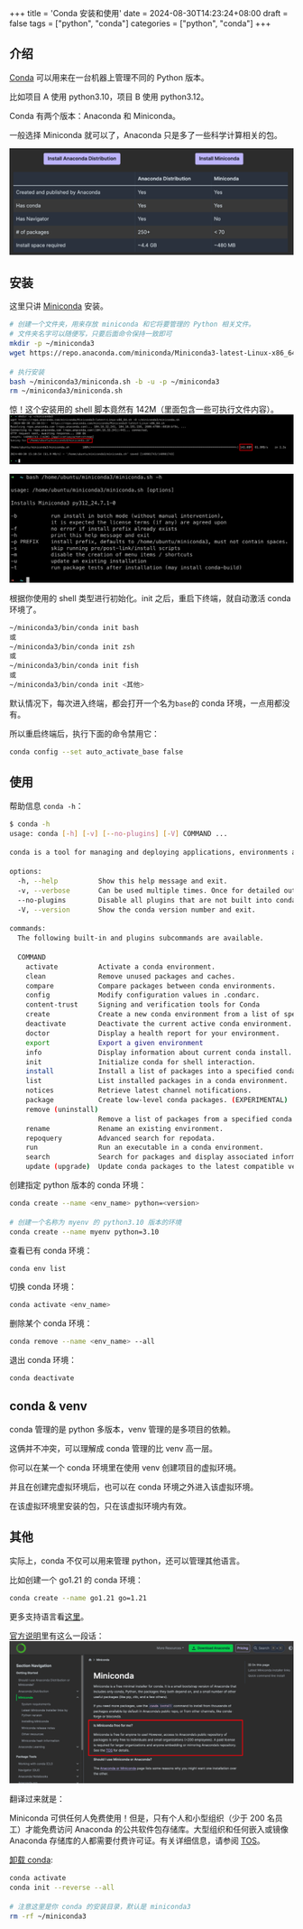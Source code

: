+++
title = 'Conda 安装和使用'
date = 2024-08-30T14:23:24+08:00
draft = false
tags = ["python", "conda"]
categories = ["python", "conda"]
+++


## 介绍

[Conda](https://docs.anaconda.com/) 可以用来在一台机器上管理不同的 Python 版本。

比如项目 A 使用 python3.10，项目 B 使用 python3.12。

Conda 有两个版本：Anaconda 和 Miniconda。

一般选择 Miniconda 就可以了，Anaconda 只是多了一些科学计算相关的包。

![2024-08-30-15-01-64AKdK](https://raw.githubusercontent.com/zzkrix/blog-images/main/assets/2024-08-30-15-01-64AKdK.png)

## 安装

这里只讲 [Miniconda](https://docs.anaconda.com/miniconda/#quick-command-line-install) 安装。

```bash
# 创建一个文件夹，用来存放 miniconda 和它将要管理的 Python 相关文件。
# 文件夹名字可以随便写，只要后面命令保持一致即可
mkdir -p ~/miniconda3
wget https://repo.anaconda.com/miniconda/Miniconda3-latest-Linux-x86_64.sh -O ~/miniconda3/miniconda.sh

# 执行安装
bash ~/miniconda3/miniconda.sh -b -u -p ~/miniconda3
rm ~/miniconda3/miniconda.sh
```

惊！这个安装用的 shell 脚本竟然有 142M（里面包含一些可执行文件内容）。
![2024-08-30-15-11-n20qj4](https://raw.githubusercontent.com/zzkrix/blog-images/main/assets/2024-08-30-15-11-n20qj4.png)

![2024-08-30-15-17-xRb7gt](https://raw.githubusercontent.com/zzkrix/blog-images/main/assets/2024-08-30-15-17-xRb7gt.png)

根据你使用的 shell 类型进行初始化。init 之后，重启下终端，就自动激活 conda 环境了。

```bash
~/miniconda3/bin/conda init bash
或
~/miniconda3/bin/conda init zsh
或
~/miniconda3/bin/conda init fish
或
~/miniconda3/bin/conda init <其他>
```

默认情况下，每次进入终端，都会打开一个名为`base`的 conda 环境，一点用都没有。

所以重启终端后，执行下面的命令禁用它：

```bash
conda config --set auto_activate_base false
```

## 使用

帮助信息 `conda -h`：

```bash
$ conda -h
usage: conda [-h] [-v] [--no-plugins] [-V] COMMAND ...

conda is a tool for managing and deploying applications, environments and packages.

options:
  -h, --help          Show this help message and exit.
  -v, --verbose       Can be used multiple times. Once for detailed output, twice for INFO logging, thrice for DEBUG logging, four times for TRACE logging.
  --no-plugins        Disable all plugins that are not built into conda.
  -V, --version       Show the conda version number and exit.

commands:
  The following built-in and plugins subcommands are available.

  COMMAND
    activate          Activate a conda environment.
    clean             Remove unused packages and caches.
    compare           Compare packages between conda environments.
    config            Modify configuration values in .condarc.
    content-trust     Signing and verification tools for Conda
    create            Create a new conda environment from a list of specified packages.
    deactivate        Deactivate the current active conda environment.
    doctor            Display a health report for your environment.
    export            Export a given environment
    info              Display information about current conda install.
    init              Initialize conda for shell interaction.
    install           Install a list of packages into a specified conda environment.
    list              List installed packages in a conda environment.
    notices           Retrieve latest channel notifications.
    package           Create low-level conda packages. (EXPERIMENTAL)
    remove (uninstall)
                      Remove a list of packages from a specified conda environment.
    rename            Rename an existing environment.
    repoquery         Advanced search for repodata.
    run               Run an executable in a conda environment.
    search            Search for packages and display associated information using the MatchSpec format.
    update (upgrade)  Update conda packages to the latest compatible version.
```

创建指定 python 版本的 conda 环境：

```bash
conda create --name <env_name> python=<version>

# 创建一个名称为 myenv 的 python3.10 版本的环境
conda create --name myenv python=3.10
```

查看已有 conda 环境：

```bash
conda env list
```

切换 conda 环境：

```bash
conda activate <env_name>
```

删除某个 conda 环境：

```bash
conda remove --name <env_name> --all
```

退出 conda 环境：

```bash
conda deactivate
```

## conda & venv

conda 管理的是 python 多版本，venv 管理的是多项目的依赖。

这俩并不冲突，可以理解成 conda 管理的比 venv 高一层。

你可以在某一个 conda 环境里在使用 venv 创建项目的虚拟环境。

并且在创建完虚拟环境后，也可以在 conda 环境之外进入该虚拟环境。

在该虚拟环境里安装的包，只在该虚拟环境内有效。

## 其他

实际上，conda 不仅可以用来管理 python，还可以管理其他语言。

比如创建一个 go1.21 的 conda 环境：

```bash
conda create --name go1.21 go=1.21
```

更多支持语言看[这里](https://github.com/conda/conda/blob/ef93541d0132837ede502a2b62e88d9169cdc872/conda/base/constants.py#L286-L303)。

[官方说明](https://docs.anaconda.com/miniconda/)里有这么一段话：
![2024-08-30-17-26-KL5Xuy](https://raw.githubusercontent.com/zzkrix/blog-images/main/assets/2024-08-30-17-26-KL5Xuy.png)

翻译过来就是：

Miniconda 可供任何人免费使用！但是，只有个人和小型组织（少于 200 名员工）才能免费访问 Anaconda 的公共软件包存储库。大型组织和任何嵌入或镜像 Anaconda 存储库的人都需要付费许可证。有关详细信息，请参阅 [TOS](https://legal.anaconda.com/policies/en/)。

[卸载 conda](https://docs.anaconda.com/anaconda/install/uninstall/):

```bash
conda activate
conda init --reverse --all

# 注意这里是你 conda 的安装目录，默认是 miniconda3
rm -rf ~/miniconda3
```
